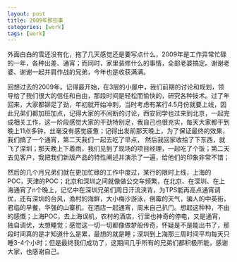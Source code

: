 ```yaml
---
layout: post
title: 2009年那些事
categories: [work]
tags: [work]
---
```



外面白白的雪还没有化，拖了几天感觉还是要写点什么，2009年是工作异常忙碌的一年，各种出差、通宵；而同时，家里装修什么的事情，全部老婆搞定。谢谢老婆、谢谢一起并肩作战的兄弟，今年也是收获满满。
  
回想过去的2009年。记得最开始，在3层的小屋中，我们前期的讨论和规划，领导给了我们很大的信任和自由，那段时间是轻松而愉快的，研究各种技术。过了年回来，大家都铆足了劲，年初就开始冲刺，当时考虑有某行4.5月份就要上线，因此兄弟们都加班加点，记得大家的不间断的讨论，西安同学也过来到北京，一起完成相关工作，这一阶段感觉大家的干劲特别足，我自己也很充实，每天大家都干到晚上11点多钟，丝毫没有感觉疲惫；记得出发前那天晚上，为了保证最终的效果，我们搞了一个通宵，第二天我们一起去吃了早点， 然后我回家收拾了下东西，就飞了深圳；那天晚上下着雨，我们见到了现场的项目经理，一起吃了个饭；第二天去见客户，我把我们新版产品的特性阐述并演示了一遍，给他们的印象非常不错； 
  
然后的几个月兄弟们就在更加忙碌的工作中度过，某行的限时上线，上海的POC，天津的POC；北京和深圳之间就像做公交车频繁，在北京、在深圳、在上海通宵了n个晚上，记忆中在深圳兄弟们周日汗流浃背，为TPS能再高点通宵调优，还有深圳的台风，渔村的海鲜，大小梅沙游泳，倒霉的天气，骗人的中英街，君临的早餐，华强的山寨机，在酒店一起通宵，周末自己扒门。想起这种种，不由的感慨；上海POC，去上海误机，农村的酒店，行里也神奇的停电，又是通宵，独自调优，太想睡觉；感觉这一切一切都像做梦般传奇，怀疑是不是能出书了，那段时间真的是才知道什么是累，最想的就是睡；深圳到上海那三周时间平均每天只睡3-4个小时；但是最终我们成功了，这期间几乎所有的兄弟们都积极所能，感谢大家，也感谢自己。
